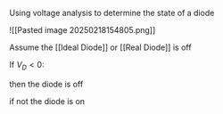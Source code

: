 Using voltage analysis to determine the state of a diode

![[Pasted image 20250218154805.png]]

Assume the [[Ideal Diode]] or [[Real Diode]] is off 

If $V_{D}\lt 0$: 

then the diode is off

if not the diode is on



